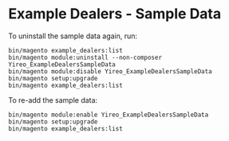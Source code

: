 # Example Dealers - Sample Data
To uninstall the sample data again, run:

    bin/magento example_dealers:list 
    bin/magento module:uninstall --non-composer Yireo_ExampleDealersSampleData
    bin/magento module:disable Yireo_ExampleDealersSampleData
    bin/magento setup:upgrade
    bin/magento example_dealers:list 

To re-add the sample data:

    bin/magento module:enable Yireo_ExampleDealersSampleData
    bin/magento setup:upgrade
    bin/magento example_dealers:list 